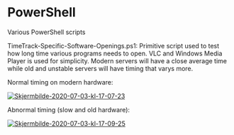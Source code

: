 # PowerShell

Various PowerShell scripts

TimeTrack-Specific-Software-Openings.ps1: Primitive script used to test how long time various programs needs to open. VLC and Windows Media Player is used for simplicity. Modern servers will have a close average time while old and unstable servers will have timing that varys more.

Normal timing on modern hardware:

<a href="https://imgbb.com/"><img src="https://i.ibb.co/yVwZmvD/Skjermbilde-2020-07-03-kl-17-07-23.png" alt="Skjermbilde-2020-07-03-kl-17-07-23" border="0"></a>

Abnormal timing (slow and old hardware):

<a href="https://imgbb.com/"><img src="https://i.ibb.co/PW4CQkC/Skjermbilde-2020-07-03-kl-17-09-25.png" alt="Skjermbilde-2020-07-03-kl-17-09-25" border="0"></a>
